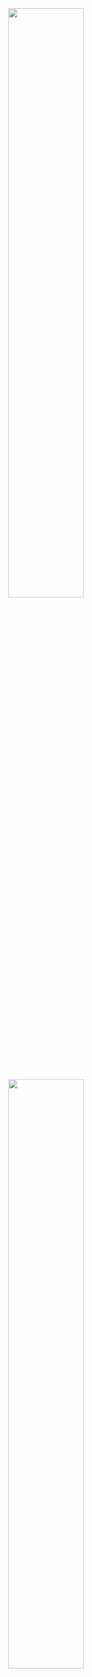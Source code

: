 <div class='container'>
<img style="height: auto; width: 55%;" class="img" src="https://github-readme-stats.vercel.app/api?username=blazepp&theme=dark&bg_color=000000&show_icons=true&icon_color=DD2727&hide_border=false&count_private=true&include_all_commits=true" />
&nbsp;
&nbsp;
<img style="height: auto; width: 55%;" class="img" src="https://github-readme-streak-stats.herokuapp.com?user=blazepp&theme=dark&background=000000&ring=DD2727&fire=DD2727&currStreakLabel=DD2727)](https://git.io/streak-stats)" /></div>
</div>
<div align='center'>
<img src="https://github-readme-stats.vercel.app/api/top-langs/?username=blazepp&theme=dark&bg_color=000000&show_icons=true&hide_border=false&layout=compact" />
</div>
